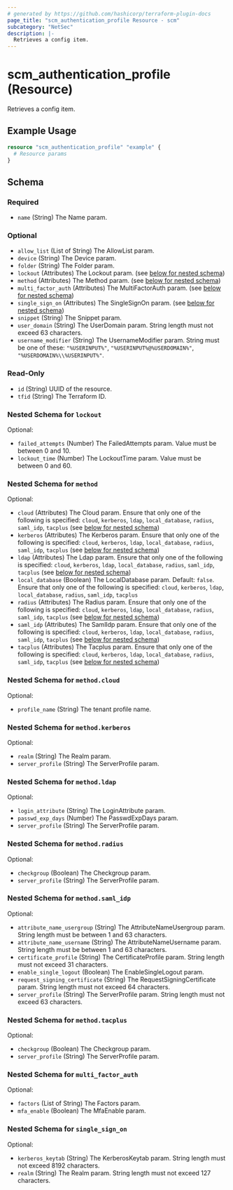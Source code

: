 ```yaml
---
# generated by https://github.com/hashicorp/terraform-plugin-docs
page_title: "scm_authentication_profile Resource - scm"
subcategory: "NetSec"
description: |-
  Retrieves a config item.
---
```


# scm_authentication_profile (Resource)

Retrieves a config item.

## Example Usage

```terraform
resource "scm_authentication_profile" "example" {
  # Resource params
}
```

<!-- schema generated by tfplugindocs -->
## Schema

### Required

- `name` (String) The Name param.

### Optional

- `allow_list` (List of String) The AllowList param.
- `device` (String) The Device param.
- `folder` (String) The Folder param.
- `lockout` (Attributes) The Lockout param. (see [below for nested schema](#nestedatt--lockout))
- `method` (Attributes) The Method param. (see [below for nested schema](#nestedatt--method))
- `multi_factor_auth` (Attributes) The MultiFactorAuth param. (see [below for nested schema](#nestedatt--multi_factor_auth))
- `single_sign_on` (Attributes) The SingleSignOn param. (see [below for nested schema](#nestedatt--single_sign_on))
- `snippet` (String) The Snippet param.
- `user_domain` (String) The UserDomain param. String length must not exceed 63 characters.
- `username_modifier` (String) The UsernameModifier param. String must be one of these: `"%USERINPUT%"`, `"%USERINPUT%@%USERDOMAIN%"`, `"%USERDOMAIN%\\%USERINPUT%"`.

### Read-Only

- `id` (String) UUID of the resource.
- `tfid` (String) The Terraform ID.

<a id="nestedatt--lockout"></a>
### Nested Schema for `lockout`

Optional:

- `failed_attempts` (Number) The FailedAttempts param. Value must be between 0 and 10.
- `lockout_time` (Number) The LockoutTime param. Value must be between 0 and 60.


<a id="nestedatt--method"></a>
### Nested Schema for `method`

Optional:

- `cloud` (Attributes) The Cloud param. Ensure that only one of the following is specified: `cloud`, `kerberos`, `ldap`, `local_database`, `radius`, `saml_idp`, `tacplus` (see [below for nested schema](#nestedatt--method--cloud))
- `kerberos` (Attributes) The Kerberos param. Ensure that only one of the following is specified: `cloud`, `kerberos`, `ldap`, `local_database`, `radius`, `saml_idp`, `tacplus` (see [below for nested schema](#nestedatt--method--kerberos))
- `ldap` (Attributes) The Ldap param. Ensure that only one of the following is specified: `cloud`, `kerberos`, `ldap`, `local_database`, `radius`, `saml_idp`, `tacplus` (see [below for nested schema](#nestedatt--method--ldap))
- `local_database` (Boolean) The LocalDatabase param. Default: `false`. Ensure that only one of the following is specified: `cloud`, `kerberos`, `ldap`, `local_database`, `radius`, `saml_idp`, `tacplus`
- `radius` (Attributes) The Radius param. Ensure that only one of the following is specified: `cloud`, `kerberos`, `ldap`, `local_database`, `radius`, `saml_idp`, `tacplus` (see [below for nested schema](#nestedatt--method--radius))
- `saml_idp` (Attributes) The SamlIdp param. Ensure that only one of the following is specified: `cloud`, `kerberos`, `ldap`, `local_database`, `radius`, `saml_idp`, `tacplus` (see [below for nested schema](#nestedatt--method--saml_idp))
- `tacplus` (Attributes) The Tacplus param. Ensure that only one of the following is specified: `cloud`, `kerberos`, `ldap`, `local_database`, `radius`, `saml_idp`, `tacplus` (see [below for nested schema](#nestedatt--method--tacplus))

<a id="nestedatt--method--cloud"></a>
### Nested Schema for `method.cloud`

Optional:

- `profile_name` (String) The tenant profile name.


<a id="nestedatt--method--kerberos"></a>
### Nested Schema for `method.kerberos`

Optional:

- `realm` (String) The Realm param.
- `server_profile` (String) The ServerProfile param.


<a id="nestedatt--method--ldap"></a>
### Nested Schema for `method.ldap`

Optional:

- `login_attribute` (String) The LoginAttribute param.
- `passwd_exp_days` (Number) The PasswdExpDays param.
- `server_profile` (String) The ServerProfile param.


<a id="nestedatt--method--radius"></a>
### Nested Schema for `method.radius`

Optional:

- `checkgroup` (Boolean) The Checkgroup param.
- `server_profile` (String) The ServerProfile param.


<a id="nestedatt--method--saml_idp"></a>
### Nested Schema for `method.saml_idp`

Optional:

- `attribute_name_usergroup` (String) The AttributeNameUsergroup param. String length must be between 1 and 63 characters.
- `attribute_name_username` (String) The AttributeNameUsername param. String length must be between 1 and 63 characters.
- `certificate_profile` (String) The CertificateProfile param. String length must not exceed 31 characters.
- `enable_single_logout` (Boolean) The EnableSingleLogout param.
- `request_signing_certificate` (String) The RequestSigningCertificate param. String length must not exceed 64 characters.
- `server_profile` (String) The ServerProfile param. String length must not exceed 63 characters.


<a id="nestedatt--method--tacplus"></a>
### Nested Schema for `method.tacplus`

Optional:

- `checkgroup` (Boolean) The Checkgroup param.
- `server_profile` (String) The ServerProfile param.



<a id="nestedatt--multi_factor_auth"></a>
### Nested Schema for `multi_factor_auth`

Optional:

- `factors` (List of String) The Factors param.
- `mfa_enable` (Boolean) The MfaEnable param.


<a id="nestedatt--single_sign_on"></a>
### Nested Schema for `single_sign_on`

Optional:

- `kerberos_keytab` (String) The KerberosKeytab param. String length must not exceed 8192 characters.
- `realm` (String) The Realm param. String length must not exceed 127 characters.
